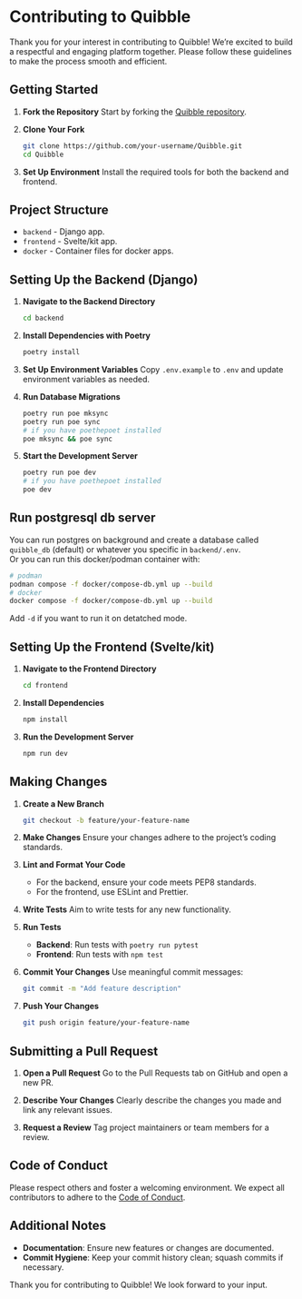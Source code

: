 # Contributing to Quibble

Thank you for your interest in contributing to Quibble! We’re excited to build a respectful and engaging platform together. Please follow these guidelines to make the process smooth and efficient.

## Getting Started

1. **Fork the Repository**
   Start by forking the [Quibble repository](https://github.com/quibble-dev/Quibble).

2. **Clone Your Fork**
   ```bash
   git clone https://github.com/your-username/Quibble.git
   cd Quibble
   ```

3. **Set Up Environment**
   Install the required tools for both the backend and frontend.

## Project Structure

- `backend` - Django app.
- `frontend` - Svelte/kit app.
- `docker` - Container files for docker apps.

## Setting Up the Backend (Django)

1. **Navigate to the Backend Directory**
   ```bash
   cd backend
   ```

2. **Install Dependencies with Poetry**
   ```bash
   poetry install
   ```

3. **Set Up Environment Variables**
   Copy `.env.example` to `.env` and update environment variables as needed.

4. **Run Database Migrations**
   ```bash
   poetry run poe mksync
   poetry run poe sync
   # if you have poethepoet installed
   poe mksync && poe sync
   ```

5. **Start the Development Server**
   ```bash
   poetry run poe dev
   # if you have poethepoet installed
   poe dev
   ```

## Run postgresql db server

You can run postgres on background and create a database called `quibble_db` (default) or whatever you specific in `backend/.env`.\
Or you can run this docker/podman container with:
```bash
# podman
podman compose -f docker/compose-db.yml up --build
# docker
docker compose -f docker/compose-db.yml up --build
```
Add `-d` if you want to run it on detatched mode.

## Setting Up the Frontend (Svelte/kit)

1. **Navigate to the Frontend Directory**
   ```bash
   cd frontend
   ```

2. **Install Dependencies**
   ```bash
   npm install
   ```

3. **Run the Development Server**
   ```bash
   npm run dev
   ```

## Making Changes

1. **Create a New Branch**
   ```bash
   git checkout -b feature/your-feature-name
   ```

2. **Make Changes**
   Ensure your changes adhere to the project’s coding standards.

3. **Lint and Format Your Code**
   - For the backend, ensure your code meets PEP8 standards.
   - For the frontend, use ESLint and Prettier.

4. **Write Tests**
   Aim to write tests for any new functionality.

5. **Run Tests**
   - **Backend**: Run tests with `poetry run pytest`
   - **Frontend**: Run tests with `npm test`

6. **Commit Your Changes**
   Use meaningful commit messages:
   ```bash
   git commit -m "Add feature description"
   ```

7. **Push Your Changes**
   ```bash
   git push origin feature/your-feature-name
   ```

## Submitting a Pull Request

1. **Open a Pull Request**
   Go to the Pull Requests tab on GitHub and open a new PR.

2. **Describe Your Changes**
   Clearly describe the changes you made and link any relevant issues.

3. **Request a Review**
   Tag project maintainers or team members for a review.

## Code of Conduct

Please respect others and foster a welcoming environment. We expect all contributors to adhere to the [Code of Conduct](https://github.com/quibble-dev/Quibble/blob/main/CODE_OF_CONDUCT.md).

## Additional Notes

- **Documentation**: Ensure new features or changes are documented.
- **Commit Hygiene**: Keep your commit history clean; squash commits if necessary.

Thank you for contributing to Quibble! We look forward to your input.
